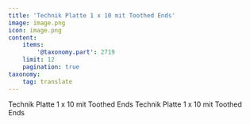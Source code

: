 ```yaml
---
title: 'Technik Platte 1 x 10 mit Toothed Ends'
image: image.png
icon: image.png
content:
    items:
        '@taxonomy.part': 2719
    limit: 12
    pagination: true
taxonomy:
    tag: translate
---
```


Technik Platte 1 x 10 mit Toothed Ends
Technik Platte 1 x 10 mit Toothed Ends
